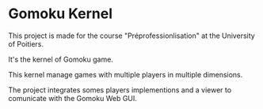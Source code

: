 # Gomoku Kernel

This project is made for the course "Préprofessionlisation" at the University of Poitiers.

It's the kernel of Gomoku game.

This kernel manage games with multiple players in multiple dimensions.

The project integrates somes players implementions and a viewer to comunicate with the Gomoku Web GUI.
